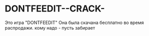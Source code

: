 # DONTFEEDIT--CRACK-
Это игра "DONTFEEDIT" Она была скачана бесплатно во время распродажи. кому надо - пусть забирает
